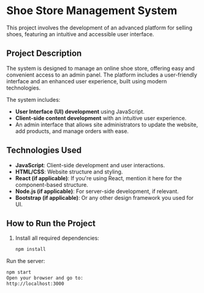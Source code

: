 # Shoe Store Management System

This project involves the development of an advanced platform for selling shoes, featuring an intuitive and accessible user interface.

## Project Description

The system is designed to manage an online shoe store, offering easy and convenient access to an admin panel. The platform includes a user-friendly interface and an enhanced user experience, built using modern technologies.

The system includes:
- **User Interface (UI) development** using JavaScript.
- **Client-side content development** with an intuitive user experience.
- An admin interface that allows site administrators to update the website, add products, and manage orders with ease.

## Technologies Used

- **JavaScript**: Client-side development and user interactions.
- **HTML/CSS**: Website structure and styling.
- **React (if applicable)**: If you're using React, mention it here for the component-based structure.
- **Node.js (if applicable)**: For server-side development, if relevant.
- **Bootstrap (if applicable)**: Or any other design framework you used for UI.

## How to Run the Project

1. Install all required dependencies:
   ```bash
   npm install
Run the server:

```bash
npm start
Open your browser and go to:
http://localhost:3000
